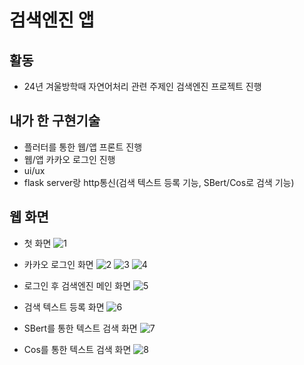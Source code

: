 # 검색엔진 앱

## 활동
* 24년 겨울방학때 자연어처리 관련 주제인 검색엔진 프로젝트 진행

## 내가 한 구현기술
* 플러터를 통한 웹/앱 프론트 진행
* 웹/앱 카카오 로그인 진행
* ui/ux
* flask server랑 http통신(검색 텍스트 등록 기능, SBert/Cos로 검색 기능)

## 웹 화면
* 첫 화면
![1](https://github.com/junghyunsoo24/portfolio-teenager-emotion-prevent-app-teenagers/assets/117528532/fbfa8ffd-6859-4bff-9b7d-2a1fe22b96f7)

* 카카오 로그인 화면
![2](https://github.com/junghyunsoo24/portfolio-teenager-emotion-prevent-app-teenagers/assets/117528532/65b4b943-c096-42e2-a878-9ac36d0d159e)
![3](https://github.com/junghyunsoo24/portfolio-teenager-emotion-prevent-app-teenagers/assets/117528532/a0408ddd-11ea-4c06-9957-2773b989b7dd)
![4](https://github.com/junghyunsoo24/portfolio-teenager-emotion-prevent-app-teenagers/assets/117528532/7aa03d9c-58dd-4770-9f69-007239597489)

* 로그인 후 검색엔진 메인 화면
![5](https://github.com/junghyunsoo24/portfolio-teenager-emotion-prevent-app-teenagers/assets/117528532/7a4520b4-53ed-49d4-8ecd-228635606d4e)

* 검색 텍스트 등록 화면
![6](https://github.com/junghyunsoo24/portfolio-teenager-emotion-prevent-app-teenagers/assets/117528532/f8aff462-8aba-4785-a8fa-222d6555d477)

* SBert를 통한 텍스트 검색 화면
![7](https://github.com/junghyunsoo24/portfolio-teenager-emotion-prevent-app-teenagers/assets/117528532/0368c51b-952c-41b8-b4f2-e8bb94fe6e74)

* Cos를 통한 텍스트 검색 화면
![8](https://github.com/junghyunsoo24/portfolio-teenager-emotion-prevent-app-teenagers/assets/117528532/965dddc2-8c95-4a14-b356-1480d4fedc18)
